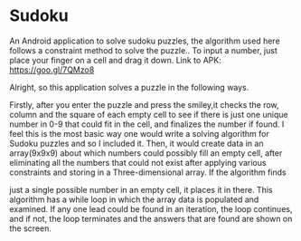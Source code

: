 # Sudoku
An Android application to solve sudoku puzzles, the algorithm used here follows a constraint method to solve the puzzle.. To input a number, just place your finger on a cell and drag it down. Link to APK: https://goo.gl/7QMzo8

Alright, so this application solves a puzzle in the following ways.

Firstly, after you enter the puzzle and press the smiley,it checks the row, column and the square of each empty cell to see if 
there is just one unique number in 0-9 that could fit in the cell, and finalizes the number if found. I feel this is the most 
basic way one would write a solving algorithm for Sudoku puzzles and so I included it.
Then, it would create data in an array(9x9x9) about which numbers could possibly fill an empty cell, after eliminating all the 
numbers that could not exist after applying various constraints and storing in a Three-dimensional array. If the algorithm finds

just a single possible number in an empty cell, it places it in there.
This algorithm has a while loop in which the array data is populated and examined. If any one lead could be found in an 
iteration, the loop continues, and if not, the loop terminates and the answers that are found are shown on the screen.
